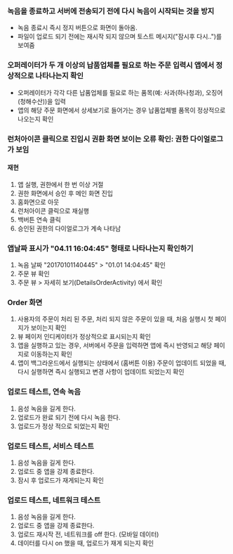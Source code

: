 
### 녹음을 종료하고 서버에 전송되기 전에 다시 녹음이 시작되는 것을 방지
* 녹음 종료시 즉시 정지 버튼으로 화면이 돌아옴.
* 파일이 업로드 되기 전에는 재시작 되지 않으며 토스트 메시지("잠시후 다시..")를 보여줌

### 오퍼레이터가 두 개 이상의 납품업체를 필요로 하는 주문 입력시 앱에서 정상적으로 나타나는지 확인
* 오퍼레이터가 각각 다른 납품업체를 필요로 하는 품목(예: 사과(하나청과), 오징어(청해수산))을 입력
* 앱의 해당 주문 화면에서 상세보기로 들어가는 경우 납품업체별 품목이 정상적으로 나오는지 확인

### 런처아이콘 클릭으로 진입시 권환 화면 보이는 오류 확인: 권한 다이얼로그가 보임
#### 재현
1. 앱 실행, 권한에서 한 번 이상 거절
2. 권한 화면에서 승인 후 메인 화면 진입
3. 홈화면으로 아웃
4. 런처아이콘 클릭으로 재실행
5. 백버튼 연속 클릭
6. 승인된 권한의 다이얼로그가 계속 나타남

### 앱날짜 표시가 "04.11  16:04:45" 형태로 나타나는지 확인하기
1. 녹음 날짜 "20170101140445" > "01.01 14:04:45" 확인
2. 주문 뷰 확인
3. 주문 뷰 > 자세히 보기(DetailsOrderActivity) 에서 확인

### Order 화면
1. 사용자의 주문이 처리 된 주문, 처리 되지 않은 주문이 있을 때, 처음 실행시 첫 페이지가 보이는지 확인
1. 뷰 페이저 인디케이터가 정상적으로 표시되는지 확인
2. 앱을 실행하고 있는 경우, 서버에서 주문을 입력하면 앱에 즉시 반영되고 해당 페이지로 이동하는지 확인
3. 앱이 백그라운드에서 실행되는 상태에서 (홈버튼 이용) 주문이 업데이트 되었을 때, 다시 실행하면 즉시 실행되고 변경 사항이 업데이트 되었는지 확인

### 업로드 테스트, 연속 녹음
1. 음성 녹음을 길게 한다.
2. 업로드가 완료 되기 전에 다시 녹음 한다.
3. 업로드가 정상 적으로 되었는지 확인

### 업로드 테스트, 서비스 테스트
1. 음성 녹음을 길게 한다.
2. 업로드 중 앱을 강제 종료한다.
3. 잠시 후 업로드가 재게되는지 확인

### 업로드 테스트, 네트워크 테스트
1. 음성 녹음을 길게 한다.
2. 업로드 중 앱을 강제 종료한다.
3. 업로드 재시작 전, 네트워크를 off 한다. (모바일 데이터)
4. 데이터를 다시 on 했을 때, 업로드가 재게 되는지 확인

